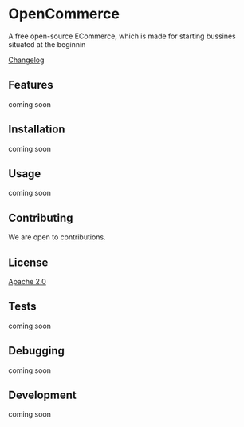 # OpenCommerce
A free open-source ECommerce, which is made for starting bussines situated at the beginnin

[Changelog](CHANGELOG.md)



## Features
coming soon

## Installation
coming soon

## Usage
coming soon

## Contributing
We are open to contributions.

## License
[Apache 2.0](./LICENSE)

## Tests
coming soon

## Debugging
coming soon

## Development 
coming soon
